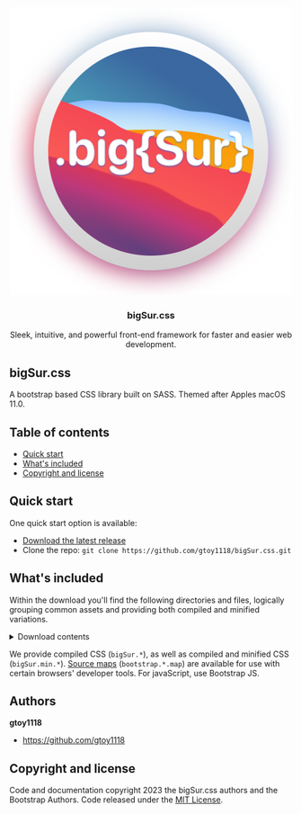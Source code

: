 <p align="center">
  <a href="https://github.com/gtoy1118/bigSur.css/">
    <img src="assets/logos/shadow.png" alt="bigSur.css logo" width="512" height="512">
  </a>
</p>

<h3 align="center">bigSur.css</h3>

<p align="center">
  Sleek, intuitive, and powerful front-end framework for faster and easier web development.
</p>


## bigSur.css

A bootstrap based CSS library built on SASS. Themed after Apples macOS 11.0.


## Table of contents

- [Quick start](#quick-start)
- [What's included](#whats-included)
- [Copyright and license](#copyright-and-license)


## Quick start

One quick start option is available:

- [Download the latest release](https://github.com/gtoy1118/bigSur.css/)
- Clone the repo: `git clone https://github.com/gtoy1118/bigSur.css.git`

## What's included

Within the download you'll find the following directories and files, logically grouping common assets and providing both compiled and minified variations.

<details>
  <summary>Download contents</summary>

  ```text
  bigSur.css/
  └── css/
      ├── bigSur-grid.css
      ├── bigSur-grid.css.map
      ├── bigSur-grid.min.css
      ├── bigSur-grid.min.css.map
      ├── bigSur-reboot.css
      ├── bigSur-reboot.css.map
      ├── bigSur-reboot.min.css
      ├── bigSur-reboot.min.css.map
      ├── bigSur-utilities.css
      ├── bigSur-utilities.css.map
      ├── bigSur-utilities.min.css
      ├── bigSur-utilities.min.css.map
      ├── bigSur.css
      ├── bigSur.css.map
      ├── bigSur.min.css
      └── bigSur.min.css.map
  ```
</details>

We provide compiled CSS (`bigSur.*`), as well as compiled and minified CSS (`bigSur.min.*`). [Source maps](https://developers.google.com/web/tools/chrome-devtools/javascript/source-maps) (`bootstrap.*.map`) are available for use with certain browsers' developer tools. For javaScript, use Bootstrap JS.


## Authors

**gtoy1118**

- <https://github.com/gtoy1118>

## Copyright and license

Code and documentation copyright 2023 the bigSur.css authors and the Bootstrap Authors. Code released under the [MIT License](https://github.com/gtoy1118/bigSur.css/blob/main/LICENSE).
